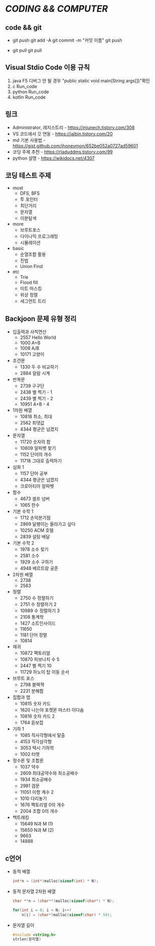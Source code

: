 # *CODING && COMPUTER*

## code && git

* git push
    git add -A
    git commit -m "커밋 이름"
    git push

* git pull
    git pull

## Visual Stdio Code 이용 규칙

1. java     F5          디버그 안 될 경우 "public static void main(String args[])"확인
2. c        Run_code
3. python   Run_code
4. kotlin   Run_code

## 링크

* Administrator, 레지스트리 - <https://injunech.tistory.com/308>
* VS 코드에서 깃 연동 - <https://jalbin.tistory.com/20>
* md 기본 사용법 - <https://gist.github.com/ihoneymon/652be052a0727ad59601>
* 코딩 주제 추천 - <https://rladuddms.tistory.com/99>
* python 설명 - <https://wikidocs.net/4307>

## 코딩 테스트 주제

* most
  * DFS, BFS
  * 투 포인터
  * 최단거리
  * 문자열
  * 이분탐색
* more
  * 브루트포스
  * 다이나믹 프로그래밍
  * 시뮬레이션
* basic
  * 순열조합 활용
  * 진법
  * Union Find
* etc
  * Trie
  * Flood fill
  * 미트 마스킹
  * 위상 정렬
  * 세그먼트 트리

## Backjoon 문제 유형 정리

* 입출력과 사칙연산
  * 2557  Hello World
  * 1000  A+B
  * 1008  A/B
  * 10171 고양이
* 조건문
  * 1330  두 수 비교하기
  * 2884  알람 시계
* 반복문
  * 2739  구구단
  * 2438  별 찍기 - 1
  * 2439  별 찍기 - 2
  * 10951 A+B - 4
* 1차원 배열
  * 10818 최소, 최대
  * 2562  최댓값
  * 4344  평균은 넘겠지
* 문자열
  * 11720 숫자의 합
  * 10809 알파벳 찾기
  * 1152  단어의 개수
  * 11718 그대로 출력하기
* 심화 1
  * 1157 단어 공부
  * 4344 평균은 넘겠지
  * 크로아티아 알파벳
* 함수
  * 4673  셀프 넘버
  * 1065  한수
* 기본 수학 1
  * 1712  손익분기점
  * 2869  달팽이는 올라가고 싶다
  * 10250 ACM 호텔
  * 2839  설탕 배달
* 기본 수학 2
  * 1978  소수 찾기
  * 2581  소수
  * 1929  소수 구하기
  * 4948  베르트랑 공준
* 2차원 배열
  * 2738
  * 2563
* 정렬
  * 2750  수 정렬하기
  * 2751  수 정렬하기 2
  * 10989 수 정렬하기 3
  * 2108  통계학
  * 1427  소트인사이드
  * 11650
  * 1181  단어 정렬
  * 10814
* 재귀
  * 10872 팩토리얼
  * 10870 피보나치 수 5
  * 2447 별 찍기 10
  * 11729 하노이 탑 이동 순서
* 브루트 포스
  * 2798  블랙잭
  * 2231  분해합
* 집합과 맵
  * 10815 숫자 카드
  * 1620  나는야 포켓몬 마스터 이다솜
  * 10816 숫자 카드 2
  * 1764  듣보잡
* 기하 1
  * 1085  직사각형에서 탈출
  * 4153  직각삼각형
  * 3053  택시 기하학
  * 1002  터렛
* 정수론 및 조합론
  * 1037  약수
  * 2609  최대공약수와 최소공배수
  * 1934  최소공배수
  * 2981  검문
  * 11051 이항 계수 2
  * 1010  다리놓기
  * 1676  팩토리얼 0의 개수
  * 2004  조합 0의 개수
* 백트래킹
  * 15649 N과 M (1)
  * 15650 N과 M (2)
  * 9663
  * 14888

## c언어

* 동적 배열

    ```c
    int*n = (int*)malloc(sizeof(int) * N);
    ```

* 동적 문자열 2차원 배열

    ```c
    char **n = (char**)malloc(sizeof(char*) * N);
    ```

    ```c
    for(int i = 0; i < N; i++)
        n[i] = (char*)malloc(sizeof(char) * 50);
    ```

* 문자열 길이

    ```c
    #include <string.h> 
    strlen(문자열)
    ```